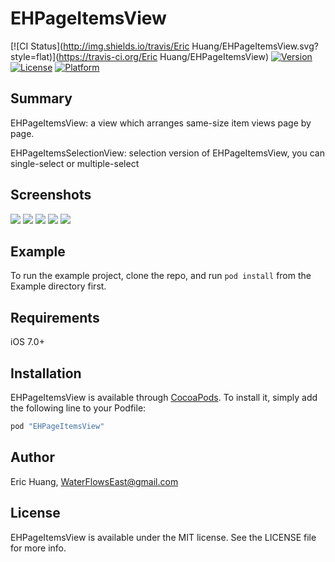 # EHPageItemsView

[![CI Status](http://img.shields.io/travis/Eric Huang/EHPageItemsView.svg?style=flat)](https://travis-ci.org/Eric Huang/EHPageItemsView)
[![Version](https://img.shields.io/cocoapods/v/EHPageItemsView.svg?style=flat)](http://cocoapods.org/pods/EHPageItemsView)
[![License](https://img.shields.io/cocoapods/l/EHPageItemsView.svg?style=flat)](http://cocoapods.org/pods/EHPageItemsView)
[![Platform](https://img.shields.io/cocoapods/p/EHPageItemsView.svg?style=flat)](http://cocoapods.org/pods/EHPageItemsView)

## Summary

EHPageItemsView: a view which arranges same-size item views page by page.

EHPageItemsSelectionView: selection version of EHPageItemsView, you can single-select or multiple-select

## Screenshots

![](https://github.com/waterflowseast/EHPageItemsView/raw/master/screenshots/1.png)
![](https://github.com/waterflowseast/EHPageItemsView/raw/master/screenshots/2.png)
![](https://github.com/waterflowseast/EHPageItemsView/raw/master/screenshots/3.png)
![](https://github.com/waterflowseast/EHPageItemsView/raw/master/screenshots/4.png)
![](https://github.com/waterflowseast/EHPageItemsView/raw/master/screenshots/5.png)

## Example

To run the example project, clone the repo, and run `pod install` from the Example directory first.

## Requirements

iOS 7.0+

## Installation

EHPageItemsView is available through [CocoaPods](http://cocoapods.org). To install
it, simply add the following line to your Podfile:

```ruby
pod "EHPageItemsView"
```

## Author

Eric Huang, WaterFlowsEast@gmail.com

## License

EHPageItemsView is available under the MIT license. See the LICENSE file for more info.
